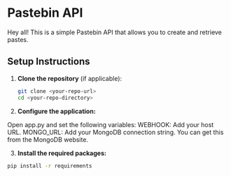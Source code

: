 # Pastebin API

Hey all! This is a simple Pastebin API that allows you to create and retrieve pastes. 

## Setup Instructions

1. **Clone the repository** (if applicable):
   ```bash
   git clone <your-repo-url>
   cd <your-repo-directory>
   ```

2. **Configure the application:**

Open app.py and set the following variables:
WEBHOOK: Add your host URL.
MONGO_URL: Add your MongoDB connection string. You can get this from the MongoDB website.

3. **Install the required packages:**

```bash
pip install -r requirements
```
